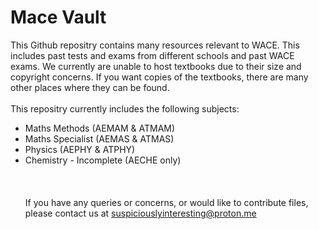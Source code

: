 # Mace Vault
This Github repositry contains many resources relevant to WACE. This includes past tests and exams from different schools and past WACE exams. We currently are unable to host textbooks due to their size and copyright concerns. If you want copies of the textbooks, there are many other places where they can be found.<br><br>
This repositry currently includes the following subjects:
- Maths Methods (AEMAM & ATMAM)
- Maths Specialist (AEMAS & ATMAS)
- Physics (AEPHY & ATPHY)
- Chemistry - Incomplete (AECHE only)
<br><br><br><br>
If you have any queries or concerns, or would like to contribute files, please contact us at suspiciouslyinteresting@proton.me

